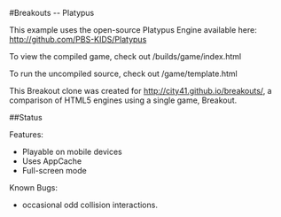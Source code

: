 #Breakouts -- Platypus

This example uses the open-source Platypus Engine available here: http://github.com/PBS-KIDS/Platypus

To view the compiled game, check out /builds/game/index.html

To run the uncompiled source, check out /game/template.html

This Breakout clone was created for http://city41.github.io/breakouts/, a comparison of HTML5 engines using a single game, Breakout.

##Status

Features:
* Playable on mobile devices
* Uses AppCache
* Full-screen mode

Known Bugs:
* occasional odd collision interactions.